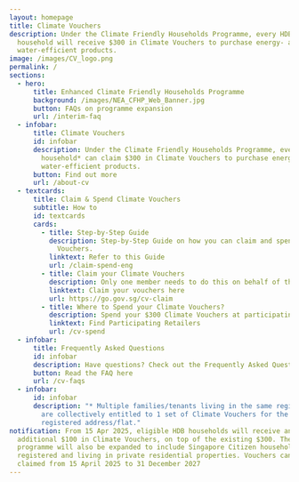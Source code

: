 ```yaml
---
layout: homepage
title: Climate Vouchers
description: Under the Climate Friendly Households Programme, every HDB
  household will receive $300 in Climate Vouchers to purchase energy- and
  water-efficient products.
image: /images/CV_logo.png
permalink: /
sections:
  - hero:
      title: Enhanced Climate Friendly Households Programme
      background: /images/NEA_CFHP_Web_Banner.jpg
      button: FAQs on programme expansion
      url: /interim-faq
  - infobar:
      title: Climate Vouchers
      id: infobar
      description: Under the Climate Friendly Households Programme, every HDB
        household* can claim $300 in Climate Vouchers to purchase energy- and
        water-efficient products.
      button: Find out more
      url: /about-cv
  - textcards:
      title: Claim & Spend Climate Vouchers
      subtitle: How to
      id: textcards
      cards:
        - title: Step-by-Step Guide
          description: Step-by-Step Guide on how you can claim and spend your Climate
            Vouchers.
          linktext: Refer to this Guide
          url: /claim-spend-eng
        - title: Claim your Climate Vouchers
          description: Only one member needs to do this on behalf of the entire household*.
          linktext: Claim your vouchers here
          url: https://go.gov.sg/cv-claim
        - title: Where to Spend your Climate Vouchers?
          description: Spend your $300 Climate Vouchers at participating retailers.
          linktext: Find Participating Retailers
          url: /cv-spend
  - infobar:
      title: Frequently Asked Questions
      id: infobar
      description: Have questions? Check out the Frequently Asked Questions.
      button: Read the FAQ here
      url: /cv-faqs
  - infobar:
      id: infobar
      description: "* Multiple families/tenants living in the same registered address
        are collectively entitled to 1 set of Climate Vouchers for the same
        registered address/flat."
notification: From 15 Apr 2025, eligible HDB households will receive an
  additional $100 in Climate Vouchers, on top of the existing $300. The
  programme will also be expanded to include Singapore Citizen households
  registered and living in private residential properties. Vouchers can be
  claimed from 15 April 2025 to 31 December 2027
---
```

